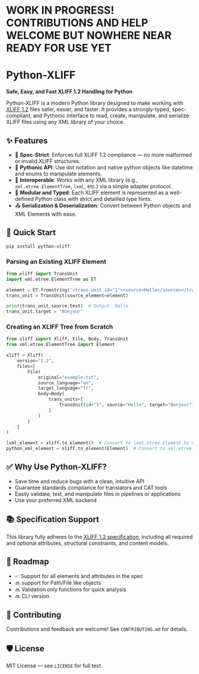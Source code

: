 # WORK IN PROGRESS! CONTRIBUTIONS AND HELP WELCOME BUT NOWHERE NEAR READY FOR USE YET 

# Python-XLIFF

**Safe, Easy, and Fast XLIFF 1.2 Handling for Python**

Python-XLIFF is a modern Python library designed to make working with
[XLIFF 1.2](https://docs.oasis-open.org/xliff/v1.2/os/xliff-core.html) files safer,
easier, and faster. It provides a strongly-typed, spec-compliant, and Pythonic
interface to read, create, manipulate, and serialize XLIFF files using any XML library
of your choice.

## ✨ Features

- 🔐 **Spec-Strict**: Enforces full XLIFF 1.2 compliance — no more malformed or invalid
XLIFF structures.
- 🐍 **Pythonic API**: Use dot notation and native python objects like datetime and
enums to manipulate elements.
- 🔄 **Interoperable**: Works with any XML library (e.g., `xml.etree.ElementTree`,
`lxml`, etc.) via a simple adapter protocol.
- 🧱 **Modular and Typed**: Each XLIFF element is represented as a well-defined Python
class with strict and detailled type hints.
- 📤 **Serialization & Deserialization**: Convert between Python objects and XML
Elements with ease.

## 🚀 Quick Start

```bash
pip install python-xliff
```

### Parsing an Existing XLIFF Element

```python
from xliff import TransUnit
import xml.etree.ElementTree as ET

element = ET.fromstring('<trans-unit id="1"><source>Hello</source></trans-unit>')
trans_unit = TransUnit(source_element=element)

print(trans_unit.source.text)  # Output: Hello
trans_unit.target = "Bonjour"
```

### Creating an XLIFF Tree from Scratch

```python
from xliff import Xliff, File, Body, TransUnit
from xml.etree.ElementTree import Element

xliff = Xliff(
    version="1.2",
    files=[
        File(
            original="example.txt",
            source_language="en",
            target_language="fr",
            body=Body(
                trans_units=[
                    TransUnit(id="1", source="Hello", target="Bonjour")
                ]
            )
        )
    ]
)

lxml_element = xliff.to_element()  # Convert to lxml.etree.Element by default
python_xml_element = xliff.to_element(Element)  # Convert to xml.etree.ElementTree.Element by simply passing it as the factory
```

## ✅ Why Use Python-XLIFF?

- Save time and reduce bugs with a clean, intuitive API
- Guarantee standards compliance for translators and CAT tools
- Easily validate, test, and manipulate files in pipelines or applications
- Use your preferred XML backend

## 📚 Specification Support

This library fully adheres to the
[XLIFF 1.2 specification](https://docs.oasis-open.org/xliff/v1.2/os/xliff-core.html),
including all required and optional attributes, structural constraints, and content models.

## 🔧 Roadmap

- ✅ Support for all elements and attributes in the spec
- 🔜 support for Path/File like objects
- 🔜 Validation only functions for quick analysis
- 🔜 CLI version

## 💬 Contributing

Contributions and feedback are welcome! See `CONTRIBUTING.md` for details.

## 🛡 License

MIT License — see `LICENSE` for full text.